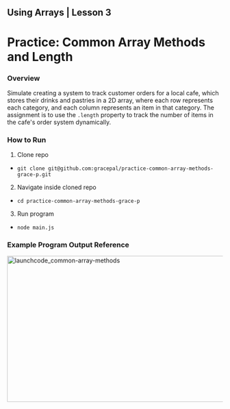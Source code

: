 ## Using Arrays | Lesson 3

# Practice: Common Array Methods and Length

### Overview

Simulate creating a system to track customer orders for a local cafe, which stores their drinks and pastries in a 2D array, where each row represents each category, and each column represents an item in that category. The assignment is to use the `.length` property to track the number of items in the cafe's order system dynamically.

### How to Run

1. Clone repo

- `git clone git@github.com:gracepal/practice-common-array-methods-grace-p.git`

2. Navigate inside cloned repo

- `cd practice-common-array-methods-grace-p`

3. Run program

- `node main.js`

### Example Program Output Reference

<img width="523" height="341" alt="launchcode_common-array-methods" src="https://github.com/user-attachments/assets/5a93dec2-e4c3-457f-8055-7244fc9f3cd2" />
